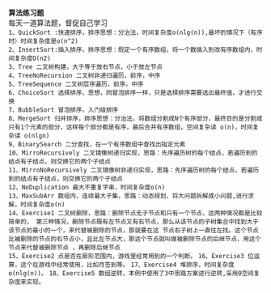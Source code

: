 **算法练习题**
<br>
每天一道算法题，督促自己学习
 <br>
`1、QuickSort :快速排序，排序思想：分治法，时间复杂度o(nlg(n)),最坏的情况下（有序时）时间复杂度是o(n^2)`
<br>
`2、InsertSort:插入排序，排序思想：假定一个有序数组，将一个数插入到改有序数组内，时间复杂度O(n2)`
<br>
`3、Tree 二叉树构建，大于等于放右节点，小于放左节点`
<br>
`4、TreeNoRecursion 二叉树非递归遍历，前序，中序`
<br>
`5、TreeSequence 二叉树层序遍历，前序，中序`
<br>
`6、ChoiceSort 选择排序，思想，同冒泡排序一样，只是选择排序需要选出最终值，才进行交换`
<br>
`7、BubbleSort 冒泡排序，入门级排序`
<br>
`8、MergeSort 归并排序，排序思想：分治法，将数组分割成N个有序部分，最终目的是分割成只有1个元素的部分，这样每个部分都是有序，最后合并有序数组，空间复杂读 o(n)，时间复杂读 o(nlgn)`
<br>
`9、BinarySearch 二分查找，在一个有序数组中查找出指定元素`
<br>
`10、MirroRecursively 二叉镜像树递归实现，思路：先序遍历树的每个结点，若遍历到的结点有子结点，则交换它的两个子结点`
<br>
`11、MirroNoRecursively 二叉镜像树非递归实现，思路：先序遍历树的每个结点，若遍历到的结点有子结点，则交换它的两个子结点`
<br>
`12、NoDuplication 最大不重复字串，时间复杂度o(n)`
<br>
`13、MaxSubArr 数组内，连续最大子集，思路：动态规划，将大问题拆解成小问题,进行求解，时间复杂度o(n)`
<br>
`14、Exercise1 二叉树删除，思路：删除节点无子节点和只有一个节点，这两种情况都是比较简单的，
第三种情况，删除节点既有左节点又有右节点，那么从该节点的子树集合中找到大于该节点的最小的一个，来代替被删除的节点，那就要在这
节点右子树上一直往左找。这个节点比被删除的节点的右节点小，且比左节点大，那这个节点就叫做被删除节点的后继节点，用这个节点来代替被删除节点
，再删除后继节点`
<br>
`15、Exercise2 点是否在扇形范围内，游戏里经常用到的一个判断。`
`16、Exercise3 位运算，这个在游戏中经常使用，比如月签到等。`
`17、Exercise4 堆排序，时间复杂度o(nlg(n))。`
`18、Exercise5 数组逆转，本例中使用了3中思路方案进行逆转,采用0空间复杂度来实现。`
